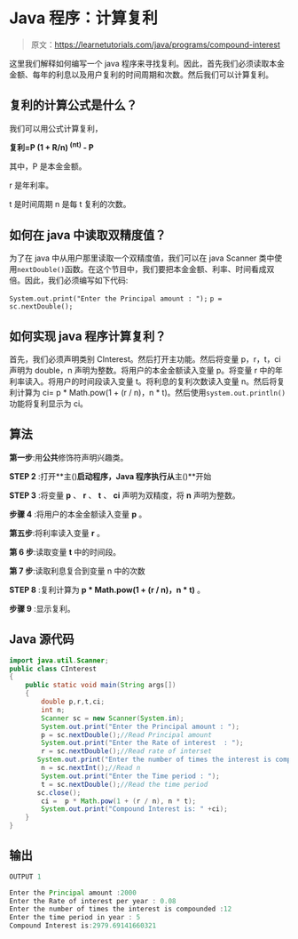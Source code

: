 # Java 程序：计算复利

> 原文：<https://learnetutorials.com/java/programs/compound-interest>

这里我们解释如何编写一个 java 程序来寻找复利。因此，首先我们必须读取本金金额、每年的利息以及用户复利的时间周期和次数。然后我们可以计算复利。

## 复利的计算公式是什么？

我们可以用公式计算复利，

**复利=P (1 + R/n) <sup>(nt)</sup> - P**

其中，P 是本金金额。

r 是年利率。

t 是时间周期 n 是每 t 复利的次数。

## 如何在 java 中读取双精度值？

为了在 java 中从用户那里读取一个双精度值，我们可以在 java Scanner 类中使用`nextDouble()`函数。在这个节目中，我们要把本金金额、利率、时间看成双倍。因此，我们必须编写如下代码:

`System.out.print("Enter the Principal amount : ");`
`p = sc.nextDouble();`

## 如何实现 java 程序计算复利？

首先，我们必须声明类别 CInterest。然后打开主功能。然后将变量 p，r，t，ci 声明为 double，n 声明为整数。将用户的本金金额读入变量 p。将变量 r 中的年利率读入。将用户的时间段读入变量 t。将利息的复利次数读入变量 n。然后将复利计算为 ci= p * Math.pow(1 + (r / n)，n * t)。然后使用`system.out.println()`功能将复利显示为 ci。

## 算法

**第一步**:用**公共**修饰符声明兴趣类。

**STEP 2** :打开**主()**启动程序，Java 程序执行从**主()**开始

**STEP 3** :将变量 **p** 、 **r** 、 **t** 、 **ci** 声明为双精度，将 **n** 声明为整数。

**步骤 4** :将用户的本金金额读入变量 **p** 。

**第五步**:将利率读入变量 **r** 。

**第 6 步**:读取变量 **t** 中的时间段。

**第 7 步**:读取利息复合到变量 n 中的次数

**STEP 8** :复利计算为 **p * Math.pow(1 + (r / n)，n * t)** 。

**步骤 9** :显示复利。

## Java 源代码

```java
import java.util.Scanner;
public class CInterest
{
    public static void main(String args[]) 
    {
        double p,r,t,ci;
        int n;
        Scanner sc = new Scanner(System.in);
        System.out.print("Enter the Principal amount : ");
        p = sc.nextDouble();//Read Principal amount
        System.out.print("Enter the Rate of interest  : ");
        r = sc.nextDouble();//Read rate of interset
       System.out.print("Enter the number of times the interest is compounded : ");
        n = sc.nextInt();//Read n
        System.out.print("Enter the Time period : ");
        t = sc.nextDouble();//Read the time period
       sc.close();
        ci =  p * Math.pow(1 + (r / n), n * t);
        System.out.print("Compound Interest is: " +ci);
    }
}

```

## 输出

```java
OUTPUT 1

Enter the Principal amount :2000
Enter the Rate of interest per year : 0.08
Enter the number of times the interest is compounded :12
Enter the time period in year : 5
Compound Interest is:2979.69141660321 
```